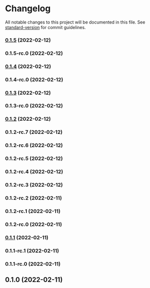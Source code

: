 # Changelog

All notable changes to this project will be documented in this file. See [standard-version](https://github.com/conventional-changelog/standard-version) for commit guidelines.

### [0.1.5](https://github.com/abdulghani/graphql-generator/compare/v0.1.5-rc.0...v0.1.5) (2022-02-12)

### 0.1.5-rc.0 (2022-02-12)

### [0.1.4](https://github.com/abdulghani/graphql-generator/compare/v0.1.4-rc.0...v0.1.4) (2022-02-12)

### 0.1.4-rc.0 (2022-02-12)

### [0.1.3](https://github.com/abdulghani/graphql-generator/compare/v0.1.3-rc.0...v0.1.3) (2022-02-12)

### 0.1.3-rc.0 (2022-02-12)

### [0.1.2](https://github.com/abdulghani/graphql-generator/compare/v0.1.2-rc.7...v0.1.2) (2022-02-12)

### 0.1.2-rc.7 (2022-02-12)

### 0.1.2-rc.6 (2022-02-12)

### 0.1.2-rc.5 (2022-02-12)

### 0.1.2-rc.4 (2022-02-12)

### 0.1.2-rc.3 (2022-02-12)

### 0.1.2-rc.2 (2022-02-11)

### 0.1.2-rc.1 (2022-02-11)

### 0.1.2-rc.0 (2022-02-11)

### [0.1.1](https://github.com/abdulghani/graphql-generator/compare/v0.1.1-rc.1...v0.1.1) (2022-02-11)

### 0.1.1-rc.1 (2022-02-11)

### 0.1.1-rc.0 (2022-02-11)

## 0.1.0 (2022-02-11)

